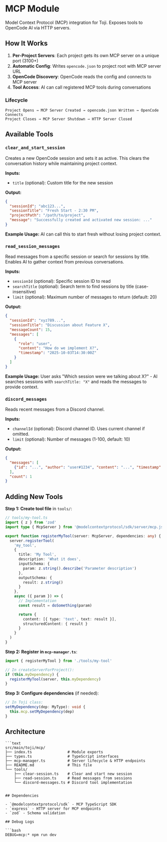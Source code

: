 # MCP Module

Model Context Protocol (MCP) integration for Toji. Exposes tools to OpenCode AI via HTTP servers.

## How It Works

1. **Per-Project Servers**: Each project gets its own MCP server on a unique port (3100+)
2. **Automatic Config**: Writes `opencode.json` to project root with MCP server URL
3. **OpenCode Discovery**: OpenCode reads the config and connects to MCP server
4. **Tool Access**: AI can call registered MCP tools during conversations

### Lifecycle

```text
Project Opens → MCP Server Created → opencode.json Written → OpenCode Connects
Project Closes → MCP Server Shutdown → HTTP Server Closed
```

## Available Tools

### `clear_and_start_session`

Creates a new OpenCode session and sets it as active. This clears the conversation history while maintaining project context.

**Inputs:**

- `title` (optional): Custom title for the new session

**Output:**

```json
{
  "sessionId": "abc123...",
  "sessionTitle": "Fresh Start - 2:30 PM",
  "projectPath": "/path/to/project",
  "message": "Successfully created and activated new session: ..."
}
```

**Example Usage:**
AI can call this to start fresh without losing project context.

### `read_session_messages`

Read messages from a specific session or search for sessions by title. Enables AI to gather context from previous conversations.

**Inputs:**

- `sessionId` (optional): Specific session ID to read
- `searchTitle` (optional): Search term to find sessions by title (case-insensitive)
- `limit` (optional): Maximum number of messages to return (default: 20)

**Output:**

```json
{
  "sessionId": "xyz789...",
  "sessionTitle": "Discussion about Feature X",
  "messageCount": 15,
  "messages": [
    {
      "role": "user",
      "content": "How do we implement X?",
      "timestamp": "2025-10-03T14:30:00Z"
    }
  ]
}
```

**Example Usage:**
User asks "Which session were we talking about X?" - AI searches sessions with `searchTitle: "X"` and reads the messages to provide context.

### `discord_messages`

Reads recent messages from a Discord channel.

**Inputs:**

- `channelId` (optional): Discord channel ID. Uses current channel if omitted.
- `limit` (optional): Number of messages (1-100, default: 10)

**Output:**

```json
{
  "messages": [
    {"id": "...", "author": "user#1234", "content": "...", "timestamp": "..."}
  ],
  "count": 1
}
```

## Adding New Tools

**Step 1: Create tool file** in `tools/`:

```typescript
// tools/my-tool.ts
import { z } from 'zod'
import type { McpServer } from '@modelcontextprotocol/sdk/server/mcp.js'

export function registerMyTool(server: McpServer, dependencies: any) {
  server.registerTool(
    'my_tool',
    {
      title: 'My Tool',
      description: 'What it does',
      inputSchema: {
        param: z.string().describe('Parameter description')
      },
      outputSchema: {
        result: z.string()
      }
    },
    async ({ param }) => {
      // Implementation
      const result = doSomething(param)

      return {
        content: [{ type: 'text', text: result }],
        structuredContent: { result }
      }
    }
  )
}
```

**Step 2: Register in `mcp-manager.ts`**:

```typescript
import { registerMyTool } from './tools/my-tool'

// In createServerForProject():
if (this.myDependency) {
  registerMyTool(server, this.myDependency)
}
```

**Step 3: Configure dependencies** (if needed):

```typescript
// In Toji class:
setMyDependency(dep: MyType): void {
  this.mcp.setMyDependency(dep)
}
```

## Architecture

```text
```text
src/main/toji/mcp/
├── index.ts                # Module exports
├── types.ts                # TypeScript interfaces
├── mcp-manager.ts          # Server lifecycle & HTTP endpoints
├── README.md               # This file
└── tools/
    ├── clear-session.ts    # Clear and start new session
    ├── read-session.ts     # Read messages from sessions
    └── discord-messages.ts # Discord tool implementation
```
```

## Dependencies

- `@modelcontextprotocol/sdk` - MCP TypeScript SDK
- `express` - HTTP server for MCP endpoints
- `zod` - Schema validation

## Debug Logs

```bash
DEBUG=mcp:* npm run dev
```
